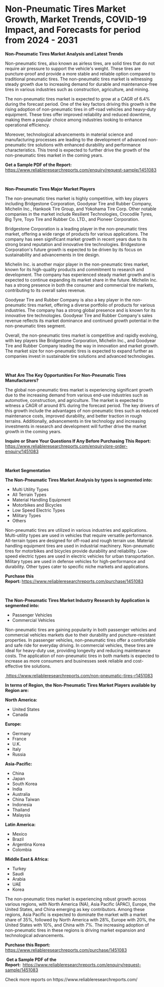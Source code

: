 <p><h1>Non-Pneumatic Tires Market Growth, Market Trends, COVID-19 Impact, and Forecasts for period from 2024 - 2031</h1></p><p><strong>Non-Pneumatic Tires Market Analysis and Latest Trends</strong></p>
<p><p>Non-pneumatic tires, also known as airless tires, are solid tires that do not require air pressure to support the vehicle's weight. These tires are puncture-proof and provide a more stable and reliable option compared to traditional pneumatic tires. The non-pneumatic tires market is witnessing steady growth due to increasing demand for durable and maintenance-free tires in various industries such as construction, agriculture, and mining.</p><p>The non-pneumatic tires market is expected to grow at a CAGR of 6.4% during the forecast period. One of the key factors driving this growth is the rising adoption of non-pneumatic tires in off-road vehicles and heavy-duty equipment. These tires offer improved reliability and reduced downtime, making them a popular choice among industries looking to enhance operational efficiency.</p><p>Moreover, technological advancements in material science and manufacturing processes are leading to the development of advanced non-pneumatic tire solutions with enhanced durability and performance characteristics. This trend is expected to further drive the growth of the non-pneumatic tires market in the coming years.</p></p>
<p><strong>Get a Sample PDF of the Report:&nbsp;</strong> <a href="https://www.reliableresearchreports.com/enquiry/request-sample/1451083">https://www.reliableresearchreports.com/enquiry/request-sample/1451083</a></p>
<p>&nbsp;</p>
<p><strong>Non-Pneumatic Tires Major Market Players</strong></p>
<p><p>The non-pneumatic tires market is highly competitive, with key players including Bridgestone Corporation, Goodyear Tire and Rubber Company, Michelin Inc., Hankook Tire Group, and Yokohama Tire Corp. Other notable companies in the market include Resilient Technologies, Crocodile Tyres, Big Tyre, Toyo Tire and Rubber Co. LTD., and Pioneer Corporation.</p><p>Bridgestone Corporation is a leading player in the non-pneumatic tires market, offering a wide range of products for various applications. The company has seen significant market growth in recent years due to its strong brand reputation and innovative tire technologies. Bridgestone Corporation's future growth is expected to be driven by its focus on sustainability and advancements in tire design.</p><p>Michelin Inc. is another major player in the non-pneumatic tires market, known for its high-quality products and commitment to research and development. The company has experienced steady market growth and is expected to continue expanding its market share in the future. Michelin Inc. has a strong presence in both the consumer and commercial tire markets, contributing to its overall sales revenue.</p><p>Goodyear Tire and Rubber Company is also a key player in the non-pneumatic tires market, offering a diverse portfolio of products for various industries. The company has a strong global presence and is known for its innovative tire technologies. Goodyear Tire and Rubber Company's sales revenue reflects its market dominance and continued growth potential in the non-pneumatic tires segment.</p><p>Overall, the non-pneumatic tires market is competitive and rapidly evolving, with key players like Bridgestone Corporation, Michelin Inc., and Goodyear Tire and Rubber Company leading the way in innovation and market growth. The market size for non-pneumatic tires is expected to expand further as companies invest in sustainable tire solutions and advanced technologies.</p></p>
<p>&nbsp;</p>
<p><strong>What Are The Key Opportunities For Non-Pneumatic Tires Manufacturers?</strong></p>
<p><p>The global non-pneumatic tires market is experiencing significant growth due to the increasing demand from various end-use industries such as automotive, construction, and agriculture. The market is expected to witness a CAGR of around 8% during the forecast period. The key drivers of this growth include the advantages of non-pneumatic tires such as reduced maintenance costs, improved durability, and better traction in rough terrains. Additionally, advancements in tire technology and increasing investments in research and development will further drive the market growth in the coming years.</p></p>
<p><strong>Inquire or Share Your Questions If Any Before Purchasing This Report:</strong> <a href="https://www.reliableresearchreports.com/enquiry/pre-order-enquiry/1451083">https://www.reliableresearchreports.com/enquiry/pre-order-enquiry/1451083</a></p>
<p>&nbsp;</p>
<p><strong>Market Segmentation</strong></p>
<p><strong>The Non-Pneumatic Tires Market Analysis by types is segmented into:</strong></p>
<p><ul><li>Multi Utility Types</li><li>All Terrain Types</li><li>Material Handling Equipment</li><li>Motorbikes and Bicycles</li><li>Low Speed Electric Types</li><li>Military Types</li><li>Others</li></ul></p>
<p><p>Non-pneumatic tires are utilized in various industries and applications. Multi-utility types are used in vehicles that require versatile performance. All-terrain types are designed for off-road and rough terrain use. Material handling equipment tires are used in industrial machinery. Non-pneumatic tires for motorbikes and bicycles provide durability and reliability. Low-speed electric types are used in electric vehicles for urban transportation. Military types are used in defense vehicles for high-performance and durability. Other types cater to specific niche markets and applications.</p></p>
<p><strong>Purchase this Report:&nbsp;</strong><a href="https://www.reliableresearchreports.com/purchase/1451083">https://www.reliableresearchreports.com/purchase/1451083</a></p>
<p>&nbsp;</p>
<p><strong>The Non-Pneumatic Tires Market Industry Research by Application is segmented into:</strong></p>
<p><ul><li>Passenger Vehicles</li><li>Commercial Vehicles</li></ul></p>
<p><p>Non-pneumatic tires are gaining popularity in both passenger vehicles and commercial vehicles markets due to their durability and puncture-resistant properties. In passenger vehicles, non-pneumatic tires offer a comfortable and safe ride for everyday driving. In commercial vehicles, these tires are ideal for heavy-duty use, providing longevity and reducing maintenance costs. The application of non-pneumatic tires in both markets is expected to increase as more consumers and businesses seek reliable and cost-effective tire solutions.</p></p>
<p><a href="https://www.reliableresearchreports.com/non-pneumatic-tires-r1451083">&nbsp;https://www.reliableresearchreports.com/non-pneumatic-tires-r1451083</a></p>
<p><strong>In terms of Region, the Non-Pneumatic Tires Market Players available by Region are:</strong></p>
<p>
    <p> <strong> North America: </strong>
        <ul>
            <li>United States</li>
            <li>Canada</li>
        </ul>
        </p> 
    <p> <strong> Europe: </strong>
        <ul>
            <li>Germany</li>
            <li>France</li>
            <li>U.K.</li>
            <li>Italy</li>
            <li>Russia</li>
        </ul>
        </p> 
    <p> <strong> Asia-Pacific: </strong>
        <ul>
            <li>China</li>
            <li>Japan</li>
            <li>South Korea</li>
            <li>India</li>
            <li>Australia</li>
            <li>China Taiwan</li>
            <li>Indonesia</li>
            <li>Thailand</li>
            <li>Malaysia</li>
        </ul>
        </p> 
    <p> <strong> Latin America: </strong>
        <ul>
            <li>Mexico</li>
            <li>Brazil</li>
            <li>Argentina Korea</li>
            <li>Colombia</li>
        </ul>
        </p> 
    <p> <strong> Middle East & Africa: </strong>
        <ul>
            <li>Turkey</li>
            <li>Saudi</li>
            <li>Arabia</li>
            <li>UAE</li>
            <li>Korea</li>
        </ul>
    </p>
    </p>
<p><p>The non-pneumatic tires market is experiencing robust growth across various regions, with North America (NA), Asia Pacific (APAC), Europe, the United States, and China emerging as key contributors. Among these regions, Asia Pacific is expected to dominate the market with a market share of 35%, followed by North America with 28%, Europe with 20%, the United States with 10%, and China with 7%. The increasing adoption of non-pneumatic tires in these regions is driving market expansion and technological advancements.</p></p>
<p><strong>Purchase this Report: </strong><a href="https://www.reliableresearchreports.com/purchase/1451083">https://www.reliableresearchreports.com/purchase/1451083</a></p>
<p>&nbsp;<strong>Get a Sample PDF of the Report:&nbsp;&nbsp;</strong><a href="https://www.reliableresearchreports.com/enquiry/request-sample/1451083">https://www.reliableresearchreports.com/enquiry/request-sample/1451083</a></p>
<p><strong></strong></p>
<p>Check more reports on https://www.reliableresearchreports.com/</p>